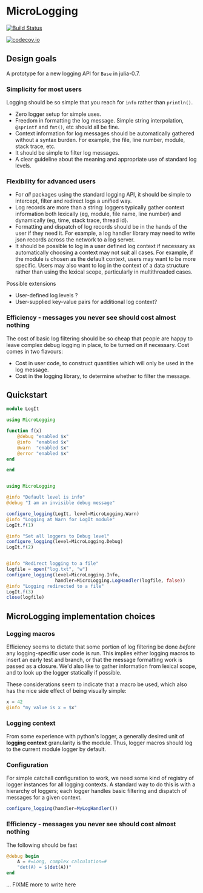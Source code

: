 # MicroLogging

[![Build Status](https://travis-ci.org/c42f/MicroLogging.jl.svg?branch=master)](https://travis-ci.org/c42f/MicroLogging.jl)

[![codecov.io](http://codecov.io/github/c42f/MicroLogging.jl/coverage.svg?branch=master)](http://codecov.io/github/c42f/MicroLogging.jl?branch=master)


## Design goals

A prototype for a new logging API for `Base` in julia-0.7.

### Simplicity for most users

Logging should be so simple that you reach for `info` rather than `println()`.

* Zero logger setup for simple uses.
* Freedom in formatting the log message.  Simple string interpolation,
  `@sprintf` and `fmt()`, etc should all be fine.
* Context information for log messages should be automatically gathered without
  a syntax burden. For example, the file, line number, module, stack trace, etc.
* It should be simple to filter log messages.
* A clear guideline about the meaning and appropriate use of standard log
  levels.


### Flexibility for advanced users

* For *all* packages using the standard logging API, it should be simple to
  intercept, filter and redirect logs a unified way.
* Log records are more than a string: loggers typically gather context
  information both lexically (eg, module, file name, line number) and
  dynamically (eg, time, stack trace, thread id).
* Formatting and dispatch of log records should be in the hands of the user if
  they need it. For example, a log handler library may need to write json
  records across the network to a log server.
* It should be possible to log in a user defined log context if necessary as
  automatically choosing a context may not suit all cases.  For example, if the
  module is chosen as the default context, users may want to be more specific.
  Users may also want to log in the context of a data structure rather than
  using the lexical scope, particularly in multithreaded cases.

Possible extensions
* User-defined log levels ?
* User-supplied key-value pairs for additional log context?


### Efficiency - messages you never see should cost almost nothing

The cost of basic log filtering should be so cheap that people are happy to
leave complex debug logging in place, to be turned on if necessary.  Cost
comes in two flavours:

* Cost in user code, to construct quantities which will only be used in the
  log message.
* Cost in the logging library, to determine whether to filter the message.



## Quickstart

```julia
module LogIt

using MicroLogging

function f(x)
    @debug "enabled $x"
    @info  "enabled $x"
    @warn  "enabled $x"
    @error "enabled $x"
end

end


using MicroLogging

@info "Default level is info"
@debug "I am an invisible debug message"

configure_logging(LogIt, level=MicroLogging.Warn)
@info "Logging at Warn for LogIt module"
LogIt.f(1)

@info "Set all loggers to Debug level"
configure_logging(level=MicroLogging.Debug)
LogIt.f(2)


@info "Redirect logging to a file"
logfile = open("log.txt", "w")
configure_logging(level=MicroLogging.Info,
                  handler=MicroLogging.LogHandler(logfile, false))
@info "Logging redirected to a file"
LogIt.f(3)
close(logfile)
```


## MicroLogging implementation choices

### Logging macros

Efficiency seems to dictate that some portion of log filtering be done *before*
any logging-specific user code is run. This implies either logging macros to
insert an early test and branch, or that the message formatting work is passed
as a closure. We'd also like to gather information from lexical scope, and to
look up the logger statically if possible.

These considerations seem to indicate that a macro be used, which also has the
nice side effect of being visually simple:

```julia
x = 42
@info "my value is x = $x"
```

### Logging context

From some experience with python's logger, a generally desired unit of
**logging context** granularity is the module.  Thus, logger macros should log
to the current module logger by default.


### Configuration

For simple catchall configuration to work, we need some kind of registry of
logger instances for all logging contexts.  A standard way to do this is with a
hierarchy of loggers; each logger handles basic filtering and dispatch of
messages for a given context.

```julia
configure_logging(handler=MyLogHandler())
```

### Efficiency - messages you never see should cost almost nothing

The following should be fast

```julia
@debug begin
    A = #=Long, complex calculation=#
    "det(A) = $(det(A))"
end
```

... FIXME more to write here

